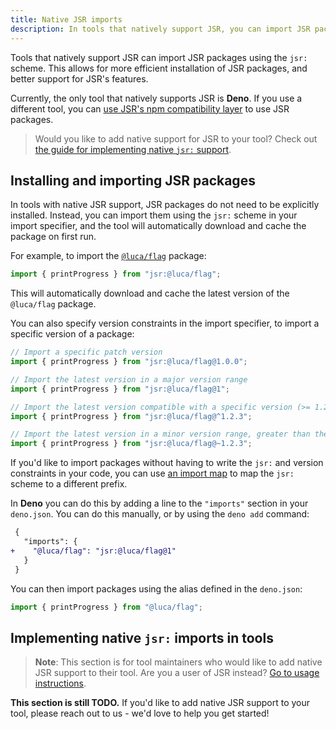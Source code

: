 ```yaml
---
title: Native JSR imports
description: In tools that natively support JSR, you can import JSR packages using the `jsr:` scheme.
---
```


Tools that natively support JSR can import JSR packages using the `jsr:` scheme.
This allows for more efficient installation of JSR packages, and better support
for JSR's features.

Currently, the only tool that natively supports JSR is **Deno**. If you use a
different tool, you can
[use JSR's npm compatibility layer](/docs/npm-compatibility) to use JSR
packages.

> Would you like to add native support for JSR to your tool? Check out
> [the guide for implementing native `jsr:` support](#implementing-in-tools).

## Installing and importing JSR packages

In tools with native JSR support, JSR packages do not need to be explicitly
installed. Instead, you can import them using the `jsr:` scheme in your import
specifier, and the tool will automatically download and cache the package on
first run.

For example, to import the [`@luca/flag`](/@luca/flag) package:

```ts
import { printProgress } from "jsr:@luca/flag";
```

This will automatically download and cache the latest version of the
`@luca/flag` package.

You can also specify version constraints in the import specifier, to import a
specific version of a package:

```ts
// Import a specific patch version
import { printProgress } from "jsr:@luca/flag@1.0.0";

// Import the latest version in a major version range
import { printProgress } from "jsr:@luca/flag@1";

// Import the latest version compatible with a specific version (>= 1.2.3 and < 2.0.0)
import { printProgress } from "jsr:@luca/flag@^1.2.3";

// Import the latest version in a minor version range, greater than the specific version (>= 1.2.3 and < 1.3.0)
import { printProgress } from "jsr:@luca/flag@~1.2.3";
```

If you'd like to import packages without having to write the `jsr:` and version
constraints in your code, you can use
[an import map](https://developer.mozilla.org/en-US/docs/Web/HTML/Element/script/type/importmap)
to map the `jsr:` scheme to a different prefix.

In **Deno** you can do this by adding a line to the `"imports"` section in your
`deno.json`. You can do this manually, or by using the `deno add` command:

```diff
 {
   "imports": {
+    "@luca/flag": "jsr:@luca/flag@1"
   }
 }
```

You can then import packages using the alias defined in the `deno.json`:

```ts
import { printProgress } from "@luca/flag";
```

## Implementing native `jsr:` imports in tools

> **Note**: This section is for tool maintainers who would like to add native
> JSR support to their tool. Are you a user of JSR instead?
> [Go to usage instructions](/docs/using-packages).

**This section is still TODO.** If you'd like to add native JSR support to your
tool, please reach out to us - we'd love to help you get started!

